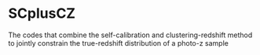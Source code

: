 # SCplusCZ
The codes that combine the self-calibration and clustering-redshift method to jointly constrain the true-redshift distribution of a photo-z sample

